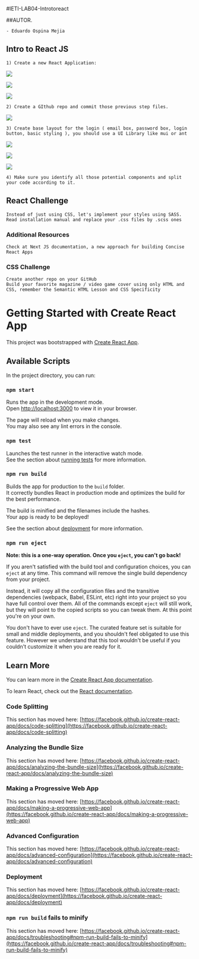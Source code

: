 #IETI-LAB04-Introtoreact


##AUTOR.

    - Eduardo Ospina Mejia


## Intro to React JS

    1) Create a new React Application:

![](https://i.postimg.cc/kMRPrrb0/creacion-react-iuntro.png)

![](https://i.postimg.cc/TY8Mfkjp/creacion-react-iuntro-2.png)

![](https://i.postimg.cc/P5hg8PRH/creacion-react-iuntro-3.png)

    2) Create a GIthub repo and commit those previous step files.

![](https://i.postimg.cc/3xBPjYsv/creacion-push-react.png)

    3) Create base layout for the login ( email box, password box, login button, basic styling ), you should use a UI Library like mui or ant
   
![](https://i.postimg.cc/5ycT30nf/creacion-mui-1.png)

![](https://i.postimg.cc/ZKSXvWWc/creacion-mui-2.png)

![](https://i.postimg.cc/x1j7gByN/creacion-mui-3.png) 

    4) Make sure you identify all those potential components and split your code according to it.



## React Challenge

    Instead of just using CSS, let's implement your styles using SASS. Read installation manual and replace your .css files by .scss ones

### Additional Resources

    Check at Next JS documentation, a new approach for building Concise React Apps

### CSS Challenge

    Create another repo on your GitHub
    Build your favorite magazine / video game cover using only HTML and CSS, remember the Semantic HTML Lesson and CSS Specificity








# Getting Started with Create React App

This project was bootstrapped with [Create React App](https://github.com/facebook/create-react-app).

## Available Scripts

In the project directory, you can run:

### `npm start`

Runs the app in the development mode.\
Open [http://localhost:3000](http://localhost:3000) to view it in your browser.

The page will reload when you make changes.\
You may also see any lint errors in the console.

### `npm test`

Launches the test runner in the interactive watch mode.\
See the section about [running tests](https://facebook.github.io/create-react-app/docs/running-tests) for more information.

### `npm run build`

Builds the app for production to the `build` folder.\
It correctly bundles React in production mode and optimizes the build for the best performance.

The build is minified and the filenames include the hashes.\
Your app is ready to be deployed!

See the section about [deployment](https://facebook.github.io/create-react-app/docs/deployment) for more information.

### `npm run eject`

**Note: this is a one-way operation. Once you `eject`, you can't go back!**

If you aren't satisfied with the build tool and configuration choices, you can `eject` at any time. This command will remove the single build dependency from your project.

Instead, it will copy all the configuration files and the transitive dependencies (webpack, Babel, ESLint, etc) right into your project so you have full control over them. All of the commands except `eject` will still work, but they will point to the copied scripts so you can tweak them. At this point you're on your own.

You don't have to ever use `eject`. The curated feature set is suitable for small and middle deployments, and you shouldn't feel obligated to use this feature. However we understand that this tool wouldn't be useful if you couldn't customize it when you are ready for it.

## Learn More

You can learn more in the [Create React App documentation](https://facebook.github.io/create-react-app/docs/getting-started).

To learn React, check out the [React documentation](https://reactjs.org/).

### Code Splitting

This section has moved here: [https://facebook.github.io/create-react-app/docs/code-splitting](https://facebook.github.io/create-react-app/docs/code-splitting)

### Analyzing the Bundle Size

This section has moved here: [https://facebook.github.io/create-react-app/docs/analyzing-the-bundle-size](https://facebook.github.io/create-react-app/docs/analyzing-the-bundle-size)

### Making a Progressive Web App

This section has moved here: [https://facebook.github.io/create-react-app/docs/making-a-progressive-web-app](https://facebook.github.io/create-react-app/docs/making-a-progressive-web-app)

### Advanced Configuration

This section has moved here: [https://facebook.github.io/create-react-app/docs/advanced-configuration](https://facebook.github.io/create-react-app/docs/advanced-configuration)

### Deployment

This section has moved here: [https://facebook.github.io/create-react-app/docs/deployment](https://facebook.github.io/create-react-app/docs/deployment)

### `npm run build` fails to minify

This section has moved here: [https://facebook.github.io/create-react-app/docs/troubleshooting#npm-run-build-fails-to-minify](https://facebook.github.io/create-react-app/docs/troubleshooting#npm-run-build-fails-to-minify)
